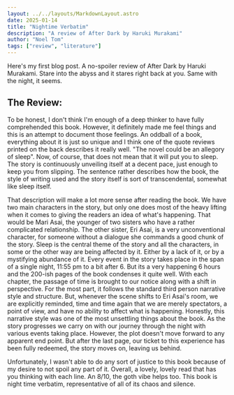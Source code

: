 ```yaml
---
layout: ../../layouts/MarkdownLayout.astro
date: 2025-01-14
title: "Nightime Verbatim"
description: "A review of After Dark by Haruki Murakami"
author: "Noel Tom"
tags: ["review", "literature"]
---
```


Here's my first blog post. A no-spoiler review of After Dark by Haruki Murakami.
Stare into the abyss and it stares right back at you. Same with the night, it seems.

## The Review:

To be honest, I don't think I'm enough of a deep thinker to have fully comprehended this book. However, it definitely made me feel things and this is an attempt to document those feelings.
An oddball of a book, everything about it is just so unique and I think one of the quote reviews printed on the back describes it really well. "The novel could be an allegory of sleep". Now, of course, that does not mean that it will put you to sleep. The story is continuously unveiling itself at a decent pace, just enough to keep you from slipping. The sentence rather describes how the book, the style of writing used and the story itself is sort of transcendental, somewhat like sleep itself.

That description will make a lot more sense after reading the book. We have two main characters in the story, but only one does most of the heavy lifting when it comes to giving the readers an idea of what's happening. That would be Mari Asai, the younger of two sisters who have a rather complicated relationship. The other sister, Eri Asai, is a very unconventional character, for someone without a dialogue she commands a good chunk of the story. Sleep is the central theme of the story and all the characters, in some or the other way are being affected by it. Either by a lack of it, or by a mystifying abundance of it. Every event in the story takes place in the span of a single night, 11:55 pm to a bit after 6. But its a very happening 6 hours and the 200-ish pages of the book condenses it quite well. With each chapter, the passage of time is brought to our notice along with a shift in perspective. For the most part, it follows the standard third person narrative style and structure. But, whenever the scene shifts to Eri Asai's room, we are explicitly reminded, time and time again that we are merely spectators, a point of view, and have no ability to affect what is happening. Honestly, this narrative style was one of the most unsettling things about the book. As the story progresses we carry on with our journey through the night with various events taking place. However, the plot doesn't move forward to any apparent end point. But after the last page, our ticket to this experience has been fully redeemed, the story moves on, leaving us behind.

Unfortunately, I wasn't able to do any sort of justice to this book because of my desire to not spoil any part of it. Overall, a lovely, lovely read that has you thinking with each line. An 8/10, the goth vibe helps too. This book is night time verbatim, representative of all of its chaos and silence.
